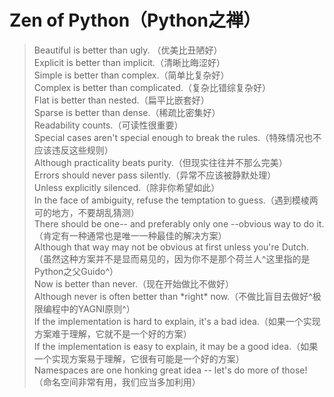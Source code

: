 # Zen of Python（Python之禅）

> Beautiful is better than ugly. （优美比丑陋好）  
> Explicit is better than implicit.（清晰比晦涩好）  
> Simple is better than complex.（简单比复杂好）  
> Complex is better than complicated.（复杂比错综复杂好）  
> Flat is better than nested.（扁平比嵌套好）  
> Sparse is better than dense.（稀疏比密集好）  
> Readability counts.（可读性很重要）  
> Special cases aren't special enough to break the rules.（特殊情况也不应该违反这些规则）  
> Although practicality beats purity.（但现实往往并不那么完美）  
> Errors should never pass silently.（异常不应该被静默处理）  
> Unless explicitly silenced.（除非你希望如此）  
> In the face of ambiguity, refuse the temptation to guess.（遇到模棱两可的地方，不要胡乱猜测）  
> There should be one-- and preferably only one --obvious way to do it.（肯定有一种通常也是唯一一种最佳的解决方案）  
> Although that way may not be obvious at first unless you're Dutch.（虽然这种方案并不是显而易见的，因为你不是那个荷兰人^这里指的是Python之父Guido^）  
> Now is better than never.（现在开始做比不做好）  
> Although never is often better than \*right\* now.（不做比盲目去做好^极限编程中的YAGNI原则^）  
> If the implementation is hard to explain, it's a bad idea.（如果一个实现方案难于理解，它就不是一个好的方案）  
> If the implementation is easy to explain, it may be a good idea.（如果一个实现方案易于理解，它很有可能是一个好的方案）  
> Namespaces are one honking great idea -- let's do more of those!（命名空间非常有用，我们应当多加利用）  
